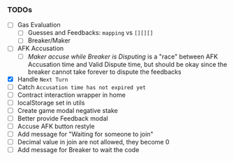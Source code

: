 ### TODOs
   - [ ] Gas Evaluation
      - [ ] Guesses and Feedbacks: ```mapping``` vs ```[][][]```
      - [ ] Breaker/Maker
   - [ ] AFK Accusation
      - [ ] *Maker accuse while Breaker is Disputing* is a "race" between AFK Accusation time and Valid Dispute time, but should be okay since the breaker cannot take forever to dispute the feedbacks
   - [x] Handle `Next Turn`
   - [ ] Catch `Accusation time has not expired yet`
   - [ ] Contract interaction wrapper in home
   - [ ] localStorage set in utils
   - [ ] Create game modal negative stake
   - [ ] Better provide Feedback modal
   - [ ] Accuse AFK button restyle
   - [ ] Add message for "Waiting for someone to join"
   - [ ] Decimal value in join are not allowed, they become 0
   - [ ] Add message for Breaker to wait the code
